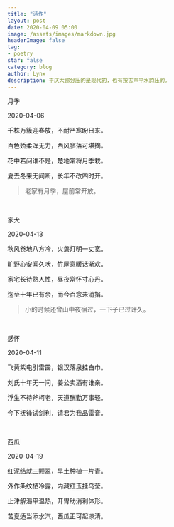 ```yaml
---
title: "诗作"
layout: post
date: 2020-04-09 05:00
image: /assets/images/markdown.jpg
headerImage: false
tag:
- poetry
star: false
category: blog
author: Lynx
description: 平仄大部分压的是现代的，也有按古声平水韵压的。
---
```




月季

2020-04-06

千株万簇迎春放，不耐严寒盼日来。

百色娇柔浑无力，西风寥落可堪摘。

花中若问谁不是，楚地常将月季栽。

夏去冬来无间断，长年不改四时开。

> 老家有月季，屋前常开放。

<br>

家犬

2020-04-13

秋风卷地八方冷，火盏灯明一丈宽。

旷野心安闻久吠，竹屋意暖话渐欢。

家宅长待熟人性，昼夜常怀寸心丹。

迄至十年已有余，而今百念未消捐。

> 小的时候还曾山中夜宿过，一下子已过许久。

<br>

感怀

2020-04-11

飞黄紫电引雷霹，银汉落泉挂白巾。

刘氏十年无一问，姜公卖酒有谁亲。

浮生不待斧柯老，天道酬勤万事轻。

今下抚锋试剑利，请君为我品雷音。

<br>

西瓜

2020-04-19

红泥结就三颗翠，旱土种植一片青。

外作条纹栖冷露，内藏红玉挂乌莹。

止津解渴平温热，开胃助消利体形。

苦夏适当添水汽，西瓜正可起凉清。

<br>


